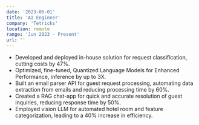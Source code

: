 ```yaml
---
date: '2023-06-01'
title: 'AI Engineer'
company: 'Tetricks'
location: remote
range: 'Jun 2023 - Present'
url: ''
---
```


- Developed and deployed in-house solution for request classification, cutting costs by 47%.
- Optimized, fine-tuned, Quantized Language Models for Enhanced Performance, inference by up to 3X.
- Built an email parser API for guest request processing, automating data extraction from emails and reducing processing time by 60%.
- Created a RAG chat-app for quick and accurate resolution of guest inquiries, reducing response time by 50%.
- Employed vision LLM for automated hotel room and feature categorization, leading to a 40% increase in efficiency.
